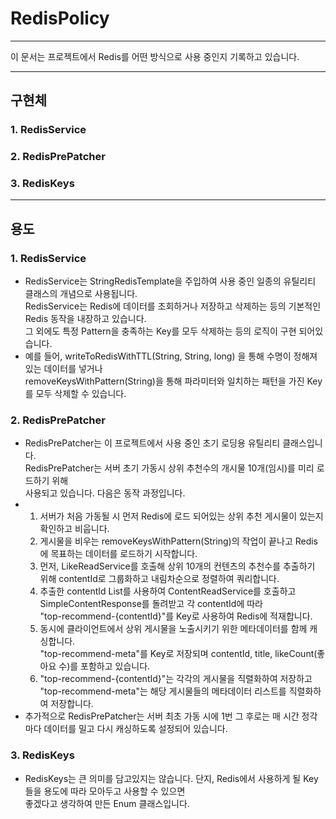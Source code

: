 # RedisPolicy

---
이 문서는 프로젝트에서 Redis를 어떤 방식으로 사용 중인지 기록하고 있습니다.

---

## 구현체

### 1. RedisService
### 2. RedisPrePatcher
### 3. RedisKeys

---

## 용도

### 1. RedisService
 
- RedisService는 StringRedisTemplate을 주입하여 사용 중인 일종의 유틸리티 클래스의 개념으로 사용됩니다.<br>
RedisService는 Redis에 데이터를 조회하거나 저장하고 삭제하는 등의 기본적인 Redis 동작을 내장하고 있습니다.<br>
그 외에도 특정 Pattern을 충족하는 Key를 모두 삭제하는 등의 로직이 구현 되어있습니다.
- 예를 들어, writeToRedisWithTTL(String, String, long) 을 통해 수명이 정해져 있는 데이터를 넣거나<br>
  removeKeysWithPattern(String)을 통해 파라미터와 일치하는 패턴을 가진 Key를 모두 삭제할 수 있습니다.

### 2. RedisPrePatcher
- RedisPrePatcher는 이 프로젝트에서 사용 중인 초기 로딩용 유틸리티 클래스입니다.<br>
RedisPrePatcher는 서버 초기 가동시 상위 추천수의 개시물 10개(임시)를 미리 로드하기 위해<br>
사용되고 있습니다. 다음은 동작 과정입니다.
 - 1. 서버가 처음 가동될 시 먼저 Redis에 로드 되어있는 상위 추천 게시물이 있는지 확인하고
비웁니다.
   2. 게시물을 비우는 removeKeysWithPattern(String)의 작업이 끝나고 Redis에 목표하는 데이터를 로드하기 시작합니다.<br>
   3. 먼저, LikeReadService를 호출해 상위 10개의 컨텐츠의 추천수를 추출하기 위해 contentId로 그룹화하고 내림차순으로 정렬하여 쿼리합니다.
   4. 추출한 contentId List를 사용하여 ContentReadService를 호출하고 SimpleContentResponse를 돌려받고 각 contentId에 따라<br>
"top-recommend-{contentId}"를 Key로 사용하여 Redis에 적재합니다.
   5. 동시에 클라이언트에서 상위 게시물을 노출시키기 위한 메타데이터를 함께 캐싱합니다.</br>
"top-recommend-meta"를 Key로 저장되며 contentId, title, likeCount(좋아요 수)를 포함하고 있습니다.
   6. "top-recommend-{contentId}"는 각각의 게시물을 직렬화하여 저장하고 "top-recommend-meta"는 해당 게시물들의 메타데이터 리스트를 직렬화하여 저장합니다.
- 추가적으로 RedisPrePatcher는 서버 최초 가동 시에 1번 그 후로는 매 시간 정각마다 데이터를 밀고 다시 캐싱하도록 설정되어 있습니다.

### 3. RedisKeys
- RedisKeys는 큰 의미를 담고있지는 않습니다. 단지, Redis에서 사용하게 될 Key들을 용도에 따라 모아두고 사용할 수 있으면 <br>좋겠다고 생각하여 만든 Enum 클래스입니다.